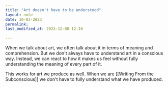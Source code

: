 ```yaml
---
title: "Art doesn't have to be understood"
layout: note
date: 10-03-2023
permalink:
last_modified_at: 2023-12-08 12:10

---
```


When we talk about art, we often talk about it in terms of meaning and comprehension. But we don't always have to understand art in a conscious way. Instead, we can react to how it makes us feel without fully understanding the meaning of every part of it.

This works for art we produce as well. When we are [[Writing From the Subconscious]] we don't have to fully understand what we have produced. 
